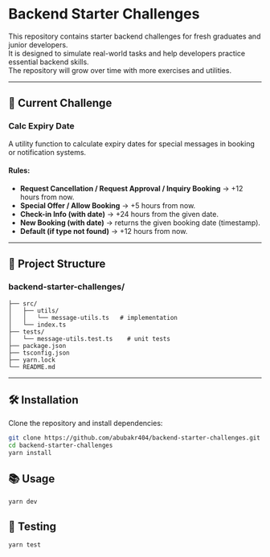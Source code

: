 # Backend Starter Challenges

This repository contains starter backend challenges for fresh graduates and junior developers.  
It is designed to simulate real-world tasks and help developers practice essential backend skills.  
The repository will grow over time with more exercises and utilities.

---

## 🚀 Current Challenge

### Calc Expiry Date

A utility function to calculate expiry dates for special messages in booking or notification systems.

#### Rules:

- **Request Cancellation / Request Approval / Inquiry Booking** → +12 hours from now.
- **Special Offer / Allow Booking** → +5 hours from now.
- **Check-in Info (with date)** → +24 hours from the given date.
- **New Booking (with date)** → returns the given booking date (timestamp).
- **Default (if type not found)** → +12 hours from now.

---

## 📂 Project Structure

### backend-starter-challenges/

```
├── src/
│   ├── utils/
│   │   └── message-utils.ts   # implementation
│   └── index.ts
├── tests/
│   └── message-utils.test.ts    # unit tests
├── package.json
├── tsconfig.json
├── yarn.lock
└── README.md
```

---

## 🛠 Installation

Clone the repository and install dependencies:

```bash
git clone https://github.com/abubakr404/backend-starter-challenges.git
cd backend-starter-challenges
yarn install
```

## 📚 Usage

```bash
yarn dev
```

## 📝 Testing

```bash
yarn test
```
